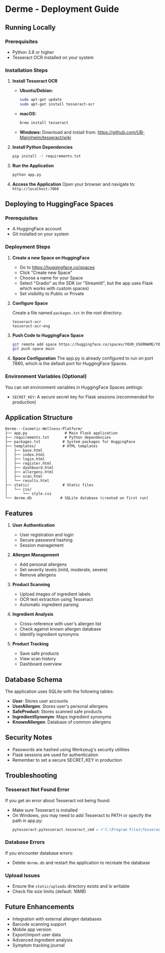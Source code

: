 # Derme - Deployment Guide

## Running Locally

### Prerequisites
- Python 3.8 or higher
- Tesseract OCR installed on your system

### Installation Steps

1. **Install Tesseract OCR**
   
   - **Ubuntu/Debian:**
     ```bash
     sudo apt-get update
     sudo apt-get install tesseract-ocr
     ```
   
   - **macOS:**
     ```bash
     brew install tesseract
     ```
   
   - **Windows:**
     Download and install from: https://github.com/UB-Mannheim/tesseract/wiki

2. **Install Python Dependencies**
   ```bash
   pip install -r requirements.txt
   ```

3. **Run the Application**
   ```bash
   python app.py
   ```

4. **Access the Application**
   Open your browser and navigate to: `http://localhost:7860`

## Deploying to HuggingFace Spaces

### Prerequisites
- A HuggingFace account
- Git installed on your system

### Deployment Steps

1. **Create a new Space on HuggingFace**
   - Go to https://huggingface.co/spaces
   - Click "Create new Space"
   - Choose a name for your Space
   - Select "Gradio" as the SDK (or "Streamlit", but the app uses Flask which works with custom spaces)
   - Set visibility to Public or Private

2. **Configure Space**
   
   Create a file named `packages.txt` in the root directory:
   ```
   tesseract-ocr
   tesseract-ocr-eng
   ```

3. **Push Code to HuggingFace Space**
   ```bash
   git remote add space https://huggingface.co/spaces/YOUR_USERNAME/YOUR_SPACE_NAME
   git push space main
   ```

4. **Space Configuration**
   The app.py is already configured to run on port 7860, which is the default port for HuggingFace Spaces.

### Environment Variables (Optional)

You can set environment variables in HuggingFace Spaces settings:
- `SECRET_KEY`: A secure secret key for Flask sessions (recommended for production)

## Application Structure

```
Derme---Cosmetic-Wellness-Platform/
├── app.py                 # Main Flask application
├── requirements.txt       # Python dependencies
├── packages.txt          # System packages for HuggingFace
├── templates/            # HTML templates
│   ├── base.html
│   ├── index.html
│   ├── login.html
│   ├── register.html
│   ├── dashboard.html
│   ├── allergens.html
│   ├── scan.html
│   └── results.html
├── static/               # Static files
│   └── css/
│       └── style.css
└── derme.db             # SQLite database (created on first run)
```

## Features

1. **User Authentication**
   - User registration and login
   - Secure password hashing
   - Session management

2. **Allergen Management**
   - Add personal allergens
   - Set severity levels (mild, moderate, severe)
   - Remove allergens

3. **Product Scanning**
   - Upload images of ingredient labels
   - OCR text extraction using Tesseract
   - Automatic ingredient parsing

4. **Ingredient Analysis**
   - Cross-reference with user's allergen list
   - Check against known allergen database
   - Identify ingredient synonyms

5. **Product Tracking**
   - Save safe products
   - View scan history
   - Dashboard overview

## Database Schema

The application uses SQLite with the following tables:

- **User**: Stores user accounts
- **UserAllergen**: Stores user's personal allergens
- **SafeProduct**: Stores scanned safe products
- **IngredientSynonym**: Maps ingredient synonyms
- **KnownAllergen**: Database of common allergens

## Security Notes

- Passwords are hashed using Werkzeug's security utilities
- Flask sessions are used for authentication
- Remember to set a secure SECRET_KEY in production

## Troubleshooting

### Tesseract Not Found Error
If you get an error about Tesseract not being found:
- Make sure Tesseract is installed
- On Windows, you may need to add Tesseract to PATH or specify the path in app.py:
  ```python
  pytesseract.pytesseract.tesseract_cmd = r'C:\Program Files\Tesseract-OCR\tesseract.exe'
  ```

### Database Errors
If you encounter database errors:
- Delete `derme.db` and restart the application to recreate the database

### Upload Issues
- Ensure the `static/uploads` directory exists and is writable
- Check file size limits (default: 16MB)

## Future Enhancements

- Integration with external allergen databases
- Barcode scanning support
- Mobile app version
- Export/import user data
- Advanced ingredient analysis
- Symptom tracking journal
